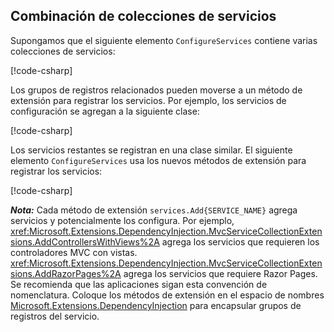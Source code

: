 <a name="csc"></a>

## <a name="combining-service-collection"></a>Combinación de colecciones de servicios

Supongamos que el siguiente elemento `ConfigureServices` contiene varias colecciones de servicios:

[!code-csharp[](~/fundamentals/configuration/index/samples/3.x/ConfigSample/Startup2.cs?name=snippet)]

Los grupos de registros relacionados pueden moverse a un método de extensión para registrar los servicios. Por ejemplo, los servicios de configuración se agregan a la siguiente clase:

[!code-csharp[](~/fundamentals/configuration/index/samples/3.x/ConfigSample/Options/MyConfgServiceCollectionExtensions.cs)]

Los servicios restantes se registran en una clase similar. El siguiente elemento `ConfigureServices` usa los nuevos métodos de extensión para registrar los servicios:

[!code-csharp[](~/fundamentals/configuration/index/samples/3.x/ConfigSample/Startup4.cs?name=snippet)]

***Nota:*** Cada método de extensión `services.Add{SERVICE_NAME}` agrega servicios y potencialmente los configura. Por ejemplo, <xref:Microsoft.Extensions.DependencyInjection.MvcServiceCollectionExtensions.AddControllersWithViews%2A> agrega los servicios que requieren los controladores MVC con vistas. <xref:Microsoft.Extensions.DependencyInjection.MvcServiceCollectionExtensions.AddRazorPages%2A> agrega los servicios que requiere Razor Pages. Se recomienda que las aplicaciones sigan esta convención de nomenclatura. Coloque los métodos de extensión en el espacio de nombres [Microsoft.Extensions.DependencyInjection](/dotnet/api/microsoft.extensions.dependencyinjection) para encapsular grupos de registros del servicio.